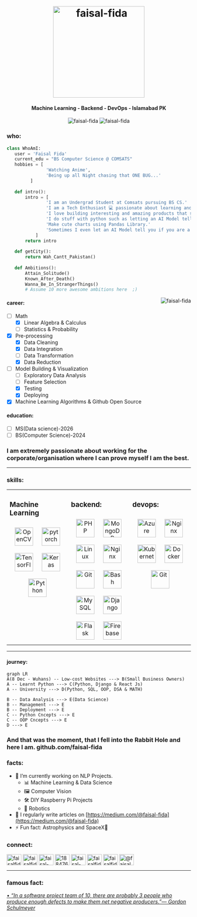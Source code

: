 <h1 align="center"><img src="https://i.ibb.co/KFsVwTN/greetings.gif" alt="faisal-fida" width="250"></h1>
<h4 align="center">Machine Learning - Backend - DevOps - Islamabad PK</h4>

<div align="center"> <img src="https://img.shields.io/badge/-Faisal Fida-blue?style=flat-square&logo=Linkedin&logoColor=white&link=https://www.linkedin.com/in/faisal-fida" alt="faisal-fida" />
<img src="https://komarev.com/ghpvc/?username=faisal-fida" alt="faisal-fida" /> </div>

 ### who:
 ```python
 class WhoAmI:
 	user = 'Faisal Fida'
	current_edu = "BS Computer Science @ COMSATS"
	hobbies = [
				'Watching Anime',
				'Being up all Night chasing that ONE BUG...'
		  ]
	
	def intro():
		intro = [
				'I am an Undergrad Student at Comsats pursuing BS CS.' 
				'I am a Tech Enthusiast 💻 passionate about learning and working with new tech.' 
				'I love building interesting and amazing products that serve a great deal of purpose.' 
				'I do stuff with python such as letting an AI Model tell you how you feel on the basis of your text input'
				'Make cute charts using Pandas Library.' 
				'Sometimes I even let an AI Model tell you if you are a cat or a human.'
			]
		return intro
	
	def getCity():
		return Wah_Cantt_Pakistan()
	
	def Ambitions():
		Attain_Solitude()
		Known_After_Death()
		Wanna_Be_In_StrangerThings()
		# Assume 10 more awesome ambitions here  ;)
 ```
<img src = 'https://i.ibb.co/zGTNXf2/ezgif-7-a33b380edb84.gif' alt="faisal-fida" align='right'>


#### career:
 - [ ] Math
	 - [x] Linear Algebra & Calculus 
	 - [ ] Statistics & Probability
 - [x] Pre-processing
	 - [x] Data Cleaning
	 - [x] Data Integration
	 - [ ] Data Transformation
	 - [x] Data Reduction
 - [ ] Model Building & Visualization
	 - [ ] Exploratory Data Analysis
	 - [ ] Feature Selection
	 - [x] Testing 
	 - [x] Deploying
 - [x] Machine Learning Algorithms & Github Open Source

#### education: 

 - [ ] MS(Data science)-2026 
 - [ ] BS(Computer Science)-2024

### I am extremely passionate about working for the corporate/organisation where I can prove myself I am the best. 
---



### skills:
<table><tr><td valign="top" width="33%">

### Machine Learning  
<div align="center">  
<a href="https://opencv.org/" target="_blank"><img style="margin: 10px" src="https://profilinator.rishav.dev/skills-assets/opencv-icon.svg" alt="OpenCV" height="50" /></a>  
<a href="https://pytorch.org/" target="_blank"><img style="margin: 10px" src="https://profilinator.rishav.dev/skills-assets/pytorch-icon.svg" alt="pytorch" height="50" /></a>  
<a href="https://www.tensorflow.org/" target="_blank"><img style="margin: 10px" src="https://profilinator.rishav.dev/skills-assets/tensorflow-icon.svg" alt="TensorFlow" height="50" /></a>  
<a href="https://keras.io/" target="_blank"><img style="margin: 10px" src="https://profilinator.rishav.dev/skills-assets/keras.png" alt="Keras" height="50" /></a>  
<a href="https://www.python.org/" target="_blank"><img style="margin: 10px" src="https://profilinator.rishav.dev/skills-assets/python-original.svg" alt="Python" height="50" /></a>  
  </div>
  
</div></td><td valign="top" width="33%">



### backend:  
<div align="center">  
<a href="https://www.php.net/" target="_blank"><img style="margin: 10px" src="https://profilinator.rishav.dev/skills-assets/php-original.svg" alt="PHP" height="50" /></a>  
<a href="https://www.mongodb.com/" target="_blank"><img style="margin: 10px" src="https://profilinator.rishav.dev/skills-assets/mongodb-original-wordmark.svg" alt="MongoDB" height="50" /></a>  
<a href="https://www.linux.org/" target="_blank"><img style="margin: 10px" src="https://profilinator.rishav.dev/skills-assets/linux-original.svg" alt="Linux" height="50" /></a>  
<a href="https://www.nginx.com/" target="_blank"><img style="margin: 10px" src="https://profilinator.rishav.dev/skills-assets/nginx-original.svg" alt="Nginx" height="50" /></a>  
<a href="https://github.com/" target="_blank"><img style="margin: 10px" src="https://profilinator.rishav.dev/skills-assets/git-scm-icon.svg" alt="Git" height="50" /></a>  
<a href="https://www.gnu.org/software/bash/" target="_blank"><img style="margin: 10px" src="https://profilinator.rishav.dev/skills-assets/gnu_bash-icon.svg" alt="Bash" height="50" /></a>  
<a href="https://www.mysql.com/" target="_blank"><img style="margin: 10px" src="https://profilinator.rishav.dev/skills-assets/mysql-original-wordmark.svg" alt="MySQL" height="50" /></a>  
<a href="https://www.djangoproject.com/" target="_blank"><img style="margin: 10px" src="https://profilinator.rishav.dev/skills-assets/django-original.svg" alt="Django" height="50" /></a>  
<a href="https://flask.palletsprojects.com/" target="_blank"><img style="margin: 10px" src="https://profilinator.rishav.dev/skills-assets/flask.png" alt="Flask" height="50" /></a>  
<a href="https://firebase.google.com/" target="_blank"><img style="margin: 10px" src="https://profilinator.rishav.dev/skills-assets/firebase.png" alt="Firebase" height="50" /></a>  
</div>  


</div></td><td valign="top" width="33%">
  
### devops:  
<div align="center">  
<a href="https://azure.microsoft.com/en-in/" target="_blank"><img style="margin: 10px" src="https://profilinator.rishav.dev/skills-assets/microsoft_azure-icon.svg" alt="Azure" height="50" /></a>  
<a href="https://www.nginx.com/" target="_blank"><img style="margin: 10px" src="https://profilinator.rishav.dev/skills-assets/nginx-original.svg" alt="Nginx" height="50" /></a>  
<a href="https://kubernetes.io/" target="_blank"><img style="margin: 10px" src="https://profilinator.rishav.dev/skills-assets/kubernetes-icon.svg" alt="Kubernetes" height="50" /></a>  
<a href="https://www.docker.com/" target="_blank"><img style="margin: 10px" src="https://profilinator.rishav.dev/skills-assets/docker-original-wordmark.svg" alt="Docker" height="50" /></a>
<a href="https://github.com/" target="_blank"><img style="margin: 10px" src="https://profilinator.rishav.dev/skills-assets/git-scm-icon.svg" alt="Git" height="50" /></a>  
</div>
</div></td></tr></table> 


---

#### journey:
```mermaid
graph LR
A(8 Dec - Wuhans) -- Low-cost Websites ---> B(Small Business Owners)
A -- Learnt Python ---> C(Python, Django & React Js)
A -- University ---> D(Python, SQL, OOP, DSA & MATH)

B -- Data Analysis ---> E(Data Science)
B -- Management ---> E
B -- Deployment ---> E
C -- Python Cncepts ---> E
C -- OOP Cncepts ---> E
D ---> E

```
### And that was the moment, that I fell into the Rabbit Hole and here I am. github.com/faisal-fida 

### facts:

- 🔭 I’m currently working on NLP Projects.
  - 📊 Machine Learning & Data Science
  - 🖼 Computer Vision
  - 🛠 DIY Raspberry Pi Projects
  - 🤖 Robotics
- 📝 I regularly write articles on [https://medium.com/@faisal-fida](https://medium.com/@faisal-fida)
- ⚡ Fun fact: Astrophysics and SpaceX🚀 


### connect:

<p align="left">
<a href="https://dev.to/faisalfida" target="blank"><img align="center" src="https://cdn.jsdelivr.net/npm/simple-icons@3.0.1/icons/dev-dot-to.svg" alt="faisalfida" height="30" width="40" /></a>
<a href="https://twitter.com/faisalfida_4" target="blank"><img align="center" src="https://cdn.jsdelivr.net/npm/simple-icons@3.0.1/icons/twitter.svg" alt="faisalfida_4" height="30" width="40" /></a>
<a href="https://linkedin.com/in/faisal-fida" target="blank"><img align="center" src="https://cdn.jsdelivr.net/npm/simple-icons@3.0.1/icons/linkedin.svg" alt="faisal-fida" height="30" width="40" /></a>
<a href="https://stackoverflow.com/users/18847645" target="blank"><img align="center" src="https://cdn.jsdelivr.net/npm/simple-icons@3.0.1/icons/stackoverflow.svg" alt="18847645" height="30" width="40" /></a>
<a href="https://kaggle.com/technicalbabaji" target="blank"><img align="center" src="https://cdn.jsdelivr.net/npm/simple-icons@3.0.1/icons/kaggle.svg" alt="faisal-fida" height="30" width="40" /></a>
<a href="https://fb.com/faisalfida.4" target="blank"><img align="center" src="https://cdn.jsdelivr.net/npm/simple-icons@3.0.1/icons/facebook.svg" alt="faisalfida.4" height="30" width="40" /></a>
<a href="https://instagram.com/faisalfida.4" target="blank"><img align="center" src="https://cdn.jsdelivr.net/npm/simple-icons@3.0.1/icons/instagram.svg" alt="faisalfida.4" height="30" width="40" /></a>
<a href="https://medium.com/@faisal-fida" target="blank"><img align="center" src="https://cdn.jsdelivr.net/npm/simple-icons@3.0.1/icons/medium.svg" alt="@faisal-fida" height="30" width="40" /></a>
</p>

---

### famous fact:
<a href="https://github.com/marketplace/actions/quote-readme">
<!--STARTS_HERE_QUOTE_README-->
• <i>“In a software project team of 10, there are probably 3 people who produce enough defects to make them net negative producers.”— Gordon Schulmeyer   </i>
<!--ENDS_HERE_QUOTE_README-->
</a>
